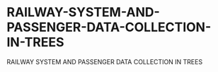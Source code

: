 # RAILWAY-SYSTEM-AND-PASSENGER-DATA-COLLECTION-IN-TREES
RAILWAY SYSTEM AND PASSENGER DATA COLLECTION IN TREES
